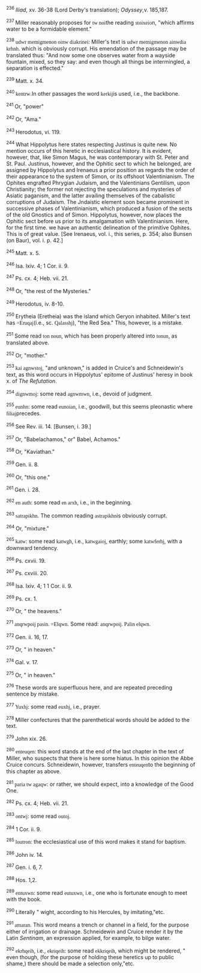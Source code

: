 <body>
 <p><a name="P1301_357978"></a>
 <sup>236 </sup><i>Iliad</i>, xv. 36-38 (Lord Derby's translation); <i>Odyssey</i>,v. 185,187.</p>
 
 <p><a name="P1303_358238"></a>
 <sup>237 </sup>Miller reasonably proposes for <font face="SPIonic">tw noi</font>the reading <font face="SPIonic">stoixeio</font>n, "which affirms water to be a formidable element." </p>
 
 <p><a name="P1307_360009"></a>
 <sup>238 </sup><font face="SPIonic">udwr memigmenon oinw diakrinei</font>: Miller's text is <font face="SPIonic">udwr memigmenon ainwdia krhnh</font>. which is obviously corrupt. His emendation of the passage may be translated thus: "And now some one observes water from a wayside fountain, mixed, so they say: and even though all things be intermingled, a separation is effected."</p>
 
 <p><a name="P1308_360702"></a>
 <sup>239 </sup>Matt. x. 34. </p>
 
 <p><a name="P1310_361762"></a>
 <sup>240 </sup><font face="SPIonic">kentrw</font>.In other passages the word <font face="SPIonic">kerkij</font>is used, i.e., the backbone.</p>
 
 <p><a name="P1311_361881"></a>
 <sup>241 </sup>Or, "power"</p>
 
 <p><a name="P1313_362441"></a>
 <sup>242 </sup>Or, "Ama."</p>
 
 <p><a name="P1314_363119"></a>
 <sup>243 </sup>Herodotus, vi. 119. </p>
 
 <p><a name="P1321_363961"></a>
 <sup>244 </sup>What Hippolytus here states respecting Justinus is quite new. No mention occurs of this heretic in ecclesiastical history. It is evident, however, that, like Simon Magus, he was contemporary with St. Peter and St. Paul. Justinus, however, and the Ophitic sect to which he belonged, are assigned by Hippolytus and Irenaeus a prior position as regards the order of their appearance to the system of Simon, or its offshoot Valentinianism. The Ophites engrafted Phrygian Judaism, and the Valentinians Gentilism, upon Christianity; the former not rejecting the speculations and mysteries of Asiatic paganism, and the latter availing themselves of the cabalistic corruptions of Judaism. The Jndaistic element soon became prominent in successive phases of Valentinianism, which produced a fusion of the sects of the old Gnostics and of Simon. Hippolytus, however, now places the Ophitic sect before us prior to its amalgamation with Valentinianism. Here, for the first time. we have an authentic delineation of the primitive Ophites. This is of great value. [See Irenaeus, vol. i., this series, p. 354; also Bunsen (on Baur), vol. i. p. 42.]</p>
 
 <p><a name="P1322_365350"></a>
 <sup>245 </sup>Matt. x. 5. </p>
 
 <p><a name="P1326_367396"></a>
 <sup>246 </sup>Isa. lxiv. 4; 1 Cor. ii. 9.</p>
 
 <p><a name="P1327_367834"></a>
 <sup>247 </sup>Ps. cx. 4; Heb. vii. 21.</p>
 
 <p><a name="P1328_368163"></a>
 <sup>248 </sup>Or, "the rest of the Mysteries."</p>
 
 <p><a name="P1332_368934"></a>
 <sup>249 </sup>Herodotus, iv. 8-10.</p>
 
 <p><a name="P1333_369038"></a>
 <sup>250 </sup>Erytheia (Eretheia) was the island which Geryon inhabited. Miller's text has <font face="SPIonic">=Eruqaj</font>(i.e., sc. <font face="SPIonic">Qalasshj</font>), "the Red Sea." This, however, is a mistake. </p>
 
 <p><a name="P1334_370800"></a>
 <sup>251 </sup>Some read <font face="SPIonic">ton noun</font>, which has been properly altered into <font face="SPIonic">tonun</font>, as translated above.</p>
 
 <p><a name="P1338_371499"></a>
 <sup>252 </sup>Or, "mother."</p>
 
 <p><a name="P1339_371566"></a>
 <sup>253 </sup><font face="SPIonic">kai agnwstoj</font>, "and unknown," is added in Cruice's and Schneidewin's text, as this word occurs in Hippolytus' epitome of Justinus' heresy in book x. of <i>The Refutation</i>.</p>
 
 <p><a name="P1340_371831"></a>
 <sup>254 </sup><font face="SPIonic">dignwmoj</font>: some read <font face="SPIonic">agnwmwn</font>, i.e., devoid of judgment.</p>
 
 <p><a name="P1341_372569"></a>
 <sup>255 </sup><font face="SPIonic">eunhn</font>: some read <font face="SPIonic">eunoian</font>, i.e., goodwill, but this seems pleonastic where <font face="SPIonic">filiaj</font>precedes. </p>
 
 <p><a name="P1342_372834"></a>
 <sup>256 </sup>See Rev. iii. 14. [Bunsen, i. 39.]</p>
 
 <p><a name="P1343_373036"></a>
 <sup>257 </sup>Or, "Babelachamos," or" Babel, Achamos."</p>
 
 <p><a name="P1344_373147"></a>
 <sup>258 </sup>Or, "Kaviathan."</p>
 
 <p><a name="P1346_373535"></a>
 <sup>259 </sup>Gen. ii. 8.</p>
 
 <p><a name="P1347_373876"></a>
 <sup>260 </sup>Or, "this one."</p>
 
 <p><a name="P1348_375113"></a>
 <sup>261 </sup>Gen. i. 28. </p>
 
 <p><a name="P1350_375629"></a>
 <sup>262 </sup><font face="SPIonic">en auth</font>: some read <font face="SPIonic">en arxh</font>, i.e., in the beginning.</p>
 
 <p><a name="P1351_376009"></a>
 <sup>263 </sup><font face="SPIonic">satrapikhn</font>. The common reading <font face="SPIonic">astrapikhn</font>is obviously corrupt.</p>
 
 <p><a name="P1352_376644"></a>
 <sup>264 </sup>Or, "mixture."</p>
 
 <p><a name="P1354_377206"></a>
 <sup>265 </sup><font face="SPIonic">katw</font>: some read <font face="SPIonic">katwgh</font>, i.e., <font face="SPIonic">katwgaioj</font>, earthly; some <font face="SPIonic">katwferhj</font>, with a downward tendency.</p>
 
 <p><a name="P1355_377626"></a>
 <sup>266 </sup>Ps. cxvii. 19.</p>
 
 <p><a name="P1356_377769"></a>
 <sup>267 </sup>Ps. cxviii. 20.</p>
 
 <p><a name="P1357_378032"></a>
 <sup>268 </sup>Isa. lxiv. 4; 1 1 Cor. ii. 9. </p>
 
 <p><a name="P1358_378130"></a>
 <sup>269 </sup>Ps. cx. 1.</p>
 
 <p><a name="P1359_378275"></a>
 <sup>270 </sup>Or, " the heavens."</p>
 
 <p><a name="P1361_379755"></a>
 <sup>271 </sup><font face="SPIonic">anqrwpoij pasin. =Elqwn</font>. Some read: <font face="SPIonic">anqrwpoij. Palin elqwn</font>.</p>
 
 <p><a name="P1362_380156"></a>
 <sup>272 </sup>Gen. ii. 16, 17. </p>
 
 <p><a name="P1364_381023"></a>
 <sup>273 </sup>Or, " in heaven."</p>
 
 <p><a name="P1365_381466"></a>
 <sup>274 </sup>Gal. v. 17.</p>
 
 <p><a name="P1366_381716"></a>
 <sup>275 </sup>Or, " in heaven."</p>
 
 <p><a name="P1367_381894"></a>
 <sup>276 </sup>These words are superfluous here, and are repeated preceding sentence by mistake.</p>
 
 <p><a name="P1368_382028"></a>
 <sup>277 </sup><font face="SPIonic">Yuxhj</font>: some read <font face="SPIonic">euxhj</font>, i.e., prayer.</p>
 
 <p><a name="P1371_384141"></a>
 <sup>278 </sup>Miller confectures that the parenthetical words should be added to the text.</p>
 
 <p><a name="P1372_384520"></a>
 <sup>279 </sup>John xix. 26. </p>
 
 <p><a name="P1376_386472"></a>
 <sup>280 </sup><font face="SPIonic">enteuqen</font>: this word stands at the end of the last chapter in the text of Miller, who suspects that there is here some hiatus. In this opinion the Abbe Cruice concurs. Schneidewin, however, transfers <font face="SPIonic">enteuqen</font>to the beginning of this chapter as above.</p>
 
 <p><a name="P1377_386907"></a>
 <sup>281 </sup><font face="SPIonic">paria tw agaqw</font>: or rather, we should expect, into a knowledge of the Good One.</p>
 
 <p><a name="P1378_387219"></a>
 <sup>282 </sup>Ps. cx. 4; Heb. vii. 21.</p>
 
 <p><a name="P1379_387284"></a>
 <sup>283 </sup><font face="SPIonic">ontwj</font>: some read <font face="SPIonic">outoj</font>.</p>
 
 <p><a name="P1380_387663"></a>
 <sup>284 </sup>1 Cor. ii. 9.</p>
 
 <p><a name="P1381_387765"></a>
 <sup>285 </sup><font face="SPIonic">loutron</font>: the ecclesiastical use of this word makes it stand for baptism.</p>
 
 <p><a name="P1382_387888"></a>
 <sup>286 </sup>John iv. 14.</p>
 
 <p><a name="P1383_388143"></a>
 <sup>287 </sup>Gen. i. 6, 7. </p>
 
 <p><a name="P1384_388479"></a>
 <sup>288 </sup>Hos. 1,2.</p>
 
 <p><a name="P1385_388915"></a>
 <sup>289 </sup><font face="SPIonic">entuxwn</font>: some read <font face="SPIonic">eutuxwn</font>, i.e., one who is fortunate enough to meet with the book.</p>
 
 <p><a name="P1386_389287"></a>
 <sup>290 </sup>Literally " wight, according to his Hercules, by imitating,"etc.</p>
 
 <p><a name="P1387_389482"></a>
 <sup>291 </sup><font face="SPIonic">amaran</font>. This word means a trench or channel in a field, for the purpose either of irrigation or drainage. Schneidewin and Cruice render it by the Latin <i>Sentinam</i>, an expression applied, for example, to bilge water.</p>
 
 <p><a name="P1391_390513"></a>
 <sup>292 </sup><font face="SPIonic">ekrhqeih</font>, i.e., <font face="SPIonic">ekriqeih</font>: some read <font face="SPIonic">ekkriqeih</font>, which might be rendered, " even though, (for the purpose of holding these heretics up to public shame,) there should be made a selection only,"etc. </p>
 
 </body>